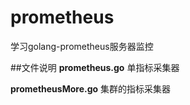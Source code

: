 # prometheus

学习golang-prometheus服务器监控

##文件说明
**prometheus.go**  单指标采集器

**prometheusMore.go**  集群的指标采集器